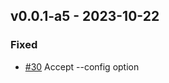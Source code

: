 ## v0.0.1-a5 - 2023-10-22
### Fixed
* [#30](https://github.com/edgarrmondragon/singer-rust/issues/30) Accept --config option
